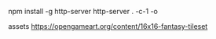 
npm install -g http-server
http-server . -c-1 -o


assets
https://opengameart.org/content/16x16-fantasy-tileset